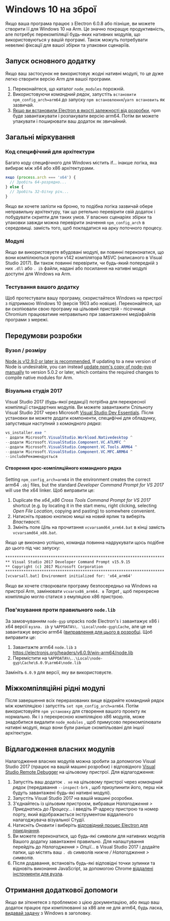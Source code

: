 # Windows 10 на зброї

Якщо ваша програма працює з Electron 6.0.8 або пізніше, ви можете створити її для Windows 10 на Arm. Це значно покращує продуктивність, але потребує перекомпіляції будь-яких нативних модулів, що використовуються у вашій програмі. Також можуть потребувати невеликі фіксації для вашої збірки та упаковки сценаріїв.

## Запуск основного додатку

Якщо ваш застосунок не використовує жодні нативні модулі, то це дуже легко створити версію Arm для вашої програми.

1. Переконайтеся, що каталог `node_modules` порожній.
2. Використовуючи _командний рядок_, запустіть `встановити npm_config_arch=arm64` до запуску `npm встановлення`/`yarn встановить` як зазвичай.
3. [Якщо ви встановили Electron в якості залежності від розробки](quick-start.md#prerequisites), npm буде завантажувати і розпакувати версію arm64. Потім ви можете упакувати і поширювати ваш додаток як звичайний.

## Загальні міркування

### Код специфічний для архітектури

Багато коду специфічного для Windows містить if... інакше логіка, яка вибирає між x64 або x86 архітектурами.

```js
якщо (process.arch === 'x64') {
  // Зробіть 64-розрядно...
} else {
  // Зробіть 32-бітну річ...
}
```

Якщо ви хочете залізти на броню, то подібна логіка зазвичай обере неправильну архітектуру, так що ретельно перевірити свій додаток і побудувати скрипти для таких умов. У власних сценаріях збірки та упаковки завжди можна перевірити значення `npm_config_arch` в середовищі. замість того, щоб покладатися на арку поточного процесу.

### Модулі

Якщо ви використовуєте вбудовані модулі, ви повинні переконатися, що вони компілюються проти v142 компілятора MSVC (написаного в Visual Studio 2017). Ви також повинні перевірити, чи будь-який попередній з них `.dll` або `. ib` файли, надані або посилання на нативні модулі доступні для Windows на Arm.

### Тестування вашого додатку

Щоб протестувати вашу програму, скористайтеся Windows на пристрої з підтримкою Windows 10 (версія 1903 або новіше). Переконайтеся, що ви скопіювали свою програму на цільовий пристрій - пісочниця Chromium працюватиме неправильно при завантаженні медіафайлів програми з мережі.

## Передумови розробки

### Вузол / розміру

[Node.js v12.9.0 or later is recommended.](https://nodejs.org/en/) If updating to a new version of Node is  undesirable, you can instead [update npm's copy of node-gyp manually](https://github.com/nodejs/node-gyp/wiki/Updating-npm's-bundled-node-gyp) to version 5.0.2 or later, which contains the required changes to compile native modules for Arm.

### Візуальна студія 2017

Visual Studio 2017 (будь-якої редакції) потрібна для перехресної компіляції стандартних модулів. Ви можете завантажити Спільноту Visual Studio 2017 через Microsoft [Visual Studio Dev Essentials](https://visualstudio.microsoft.com/dev-essentials/). Після установки ви можете додати компоненти, специфічні для обладунку, запустивши наступний з _командного рядка_:

```powershell
vs_installer.exe ^
- додати Microsoft.VisualStudio.Workload.Nativedesktop ^
--додати Microsoft.VisualStudio.Component.VC.ATLMFC ^
--додати Microsoft.VisualStudio.Component.VC.Tools.ARM64 ^
--додати Microsoft.VisualStudio.Component.VC.MFC.ARM64 ^
--includeРекомендується
```

#### Створення крос-компіляційного командного рядка

Setting `npm_config_arch=arm64` in the environment creates the correct arm64 `.obj` files, but the standard _Developer Command Prompt for VS 2017_ will use the x64 linker. Щоб виправити це:

1. Duplicate the _x64_x86 Cross Tools Command Prompt for VS 2017_ shortcut (e.g. by locating it in the start menu, right clicking, selecting _Open File Location_, copying and pasting) to somewhere convenient.
2. Натисніть правою кнопкою миші на новий ярлик та виберіть _Властивості_.
3. Змініть поле _Ціль_ на прочитання `vcvarsamd64_arm64.bat` в кінці замість `vcvarsamd64_x86.bat`.

Якщо це виконано успішно, команда повинна надрукувати щось подібне до цього під час запуску:

```bat
**********************************************************************
** Visual Studio 2017 Developer Command Prompt v15.9.15
** Copyright (c) 2017 Microsoft Corporation
**********************************************************************
[vcvarsall.bat] Environment initialized for: 'x64_arm64'
```

Якщо ви хочете створювати програму безпосередньо на Windows на пристрої Arm, замінювати `vcvarsx86_arm64. в` _Target_ , щоб перехресне компіляцію могло статися з емуляцією x86 пристрою.

### Пов'язування проти правильного `node.lib`

За замовчуванням `node-gyp` unpacks node Electron's і завантажує x86 і x64 версії `вузла. ib` у `%APPDATA%\. \Local\node-gyp\Cache`, але це не завантажує версію arm64 ([виправлення для цього в розробці](https://github.com/nodejs/node-gyp/pull/1875). Щоб виправити це:

1. Завантажте arm64 `node.lib` з https://electronjs.org/headers/v6.0.9/win-arm64/node.lib
2. Перемістити на `%APPDATA%\..\Local\node-gyp\Cache\6.0.9\arm64\node.lib`

Замініть `6.0.9` для версії, яку ви використовуєте.

## Міжкомпіляційні рідні модулі

Після завершення всіх перерахованих вище відкрийте командний рядок між компіляцією і запустіть `set npm_config_arch=arm64`. Потім використовуйте `npm установку` для створення вашого проекту як нормально. Як і з перехресною компіляцією x86 модулів, може знадобитися видалити `node_modules` , щоб примусово перекомпілювати нативні модулі, якщо вони були раніше скомпільовані для іншої архітектури.

## Відлагодження власних модулів

Налагодження власних модулів можна зробити за допомогою Visual Studio 2017 (працює на вашій машині розробки) і відповідного [Visual Studio Remote Debugger](https://docs.microsoft.com/en-us/visualstudio/debugger/remote-debugging-cpp?view=vs-2019) на цільовому пристрої. Для відлагодження:

1. Запустіть ваш додаток `. xe` на цільовому пристрої через _командний рядок_ (передавання `--inspect-brk` , щоб призупинити його, перш ніж будуть завантажені будь-які нативні модулі).
2. Запустіть Visual Studio 2017 на вашій машині розробки.
3. З'єднайтесь із цільовим пристроєм, вибравши _Налагодження > Приєднатись до Процесу..._ і введіть IP-адресу пристрою та номер порту, який відображається інструментом віддаленого налагоджувача візуальної Студії.
4. Натисніть _Оновити_ і виберіть [відповідний процес Electron для приєднання](../development/debug-instructions-windows.md).
5. Ви можете переконатися, що будь-які символи для нативних модулів Вашого додатку завантажені правильно. Для налаштування перейдіть до _Налагодження > Опції..._ в Visual Studio 2017 і додайте папки, що містять ваш `. db` символів нижче _/ Налагодження > символів_.
6. Після додавання, встановіть будь-які відповідні точки зупинки та відновіть виконання JavaScript, за допомогою Chrome [віддалені інструменти для вузла](debugging-main-process.md).

## Отримання додаткової допомоги

Якщо ви зіткнетеся з проблемою з цією документацією, або якщо ваш додаток працює при компілюванні за x86 але не для arm64, будь ласка, [видавай задачу](../development/issues.md) з Windows в заголовку.
